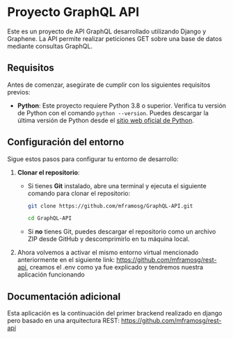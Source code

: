 # Proyecto GraphQL API

Este es un proyecto de API GraphQL desarrollado utilizando Django y Graphene. La API permite realizar peticiones GET sobre una base de datos mediante consultas GraphQL.

## Requisitos

Antes de comenzar, asegúrate de cumplir con los siguientes requisitos previos:
- **Python**: Este proyecto requiere Python 3.8 o superior. Verifica tu versión de Python con el comando `python --version`. Puedes descargar la última versión de Python desde el [sitio web oficial de Python](https://www.python.org/downloads/).

## Configuración del entorno

Sigue estos pasos para configurar tu entorno de desarrollo:

1. **Clonar el repositorio**:
    - Si tienes **Git** instalado, abre una terminal y ejecuta el siguiente comando para clonar el repositorio:
      ```bash
      git clone https://github.com/mframosg/GraphQL-API.git
      ```
      ```bash
      cd GraphQL-API
      ```
    - Si **no** tienes Git, puedes descargar el repositorio como un archivo ZIP desde GitHub y descomprimirlo en tu máquina local.

2. Ahora volvemos a activar el mismo entorno virtual mencionado anteriormente en el siguiente link: https://github.com/mframosg/rest-api, creamos el .env como ya fue explicado y tendremos nuestra aplicación funcionando

## Documentación adicional

Esta aplicación es la continuación del primer brackend realizado en django pero basado en una arquitectura REST: https://github.com/mframosg/rest-api

